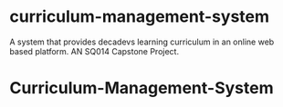 # curriculum-management-system
A system that provides decadevs learning curriculum in an online web based platform. AN SQ014 Capstone Project.
# Curriculum-Management-System
